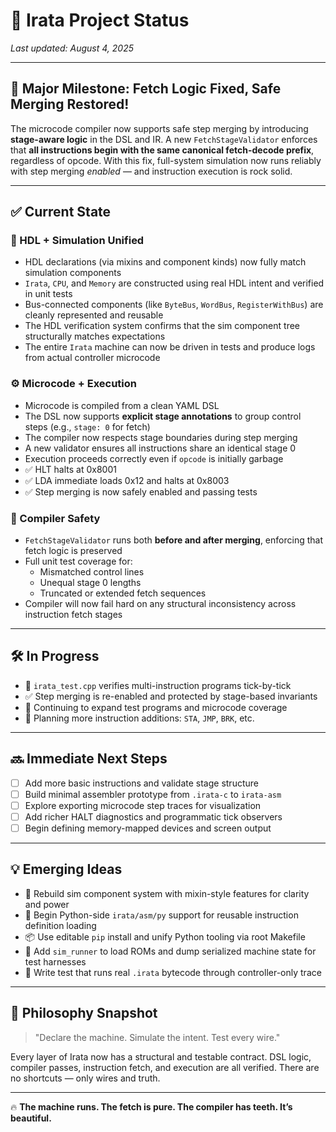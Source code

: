# 🧾 Irata Project Status

_Last updated: August 4, 2025_

---

## 🎉 Major Milestone: Fetch Logic Fixed, Safe Merging Restored!

The microcode compiler now supports safe step merging by introducing **stage-aware logic** in the DSL and IR. A new `FetchStageValidator` enforces that **all instructions begin with the same canonical fetch-decode prefix**, regardless of opcode. With this fix, full-system simulation now runs reliably with step merging *enabled* — and instruction execution is rock solid.

---

## ✅ Current State

### 🧠 HDL + Simulation Unified

- HDL declarations (via mixins and component kinds) now fully match simulation components
- `Irata`, `CPU`, and `Memory` are constructed using real HDL intent and verified in unit tests
- Bus-connected components (like `ByteBus`, `WordBus`, `RegisterWithBus`) are cleanly represented and reusable
- The HDL verification system confirms that the sim component tree structurally matches expectations
- The entire `Irata` machine can now be driven in tests and produce logs from actual controller microcode

### ⚙️ Microcode + Execution

- Microcode is compiled from a clean YAML DSL
- The DSL now supports **explicit stage annotations** to group control steps (e.g., `stage: 0` for fetch)
- The compiler now respects stage boundaries during step merging
- A new validator ensures all instructions share an identical stage 0
- Execution proceeds correctly even if `opcode` is initially garbage
- ✅ HLT halts at 0x8001  
- ✅ LDA immediate loads 0x12 and halts at 0x8003  
- ✅ Step merging is now safely enabled and passing tests

### 🧪 Compiler Safety

- `FetchStageValidator` runs both **before and after merging**, enforcing that fetch logic is preserved
- Full unit test coverage for:
  - Mismatched control lines
  - Unequal stage 0 lengths
  - Truncated or extended fetch sequences
- Compiler will now fail hard on any structural inconsistency across instruction fetch stages

---

## 🛠️ In Progress

- 🧩 `irata_test.cpp` verifies multi-instruction programs tick-by-tick
- ✅ Step merging is re-enabled and protected by stage-based invariants
- 🧪 Continuing to expand test programs and microcode coverage
- 🧪 Planning more instruction additions: `STA`, `JMP`, `BRK`, etc.

---

## 🔜 Immediate Next Steps

- [ ] Add more basic instructions and validate stage structure
- [ ] Build minimal assembler prototype from `.irata-c` to `irata-asm`
- [ ] Explore exporting microcode step traces for visualization
- [ ] Add richer HALT diagnostics and programmatic tick observers
- [ ] Begin defining memory-mapped devices and screen output

---

## 💡 Emerging Ideas

- 🧱 Rebuild sim component system with mixin-style features for clarity and power
- 🐍 Begin Python-side `irata/asm/py` support for reusable instruction definition loading
- 📦 Use editable `pip` install and unify Python tooling via root Makefile
- 🧰 Add `sim_runner` to load ROMs and dump serialized machine state for test harnesses
- 🔬 Write test that runs real `.irata` bytecode through controller-only trace

---

## 🧠 Philosophy Snapshot

> "Declare the machine. Simulate the intent. Test every wire."

Every layer of Irata now has a structural and testable contract. DSL logic, compiler passes, instruction fetch, and execution are all verified. There are no shortcuts — only wires and truth.

---

🔥 **The machine runs. The fetch is pure. The compiler has teeth. It’s beautiful.**
